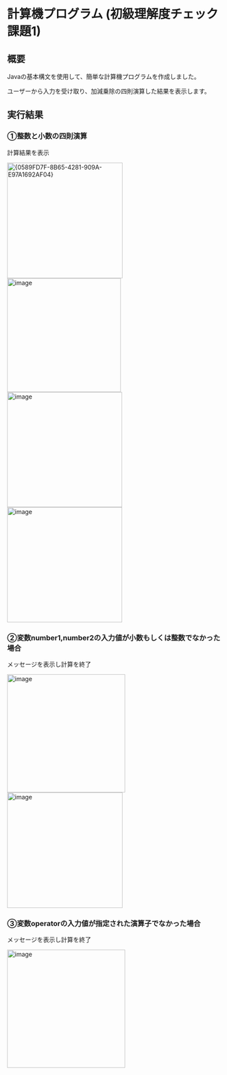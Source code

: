 # 計算機プログラム (初級理解度チェック 課題1)
## 概要
Javaの基本構文を使用して、簡単な計算機プログラムを作成しました。

ユーザーから入力を受け取り、加減乗除の四則演算した結果を表示します。

## 実行結果

### ①整数と小数の四則演算
計算結果を表示

<img width="269" alt="{0589FD7F-8B65-4281-909A-E97A1692AF04}" src="https://github.com/user-attachments/assets/5236a3df-06b6-4dd8-974f-fad750ecc725" />
<img width="265" alt="image" src="https://github.com/user-attachments/assets/f86349a1-10be-4373-92a9-e04a93acbd81" />
<img width="268" alt="image" src="https://github.com/user-attachments/assets/65589377-948c-4072-b535-cee69442009c" />
<img width="268" alt="image" src="https://github.com/user-attachments/assets/8b7c84b9-f6a3-443e-bab6-d5a19754b023" />

### ②変数number1,number2の入力値が小数もしくは整数でなかった場合
メッセージを表示し計算を終了

<img width="275" alt="image" src="https://github.com/user-attachments/assets/9fc5cca7-017d-4b8b-bf30-3dd53ae57431" />
<img width="269" alt="image" src="https://github.com/user-attachments/assets/e60c3b50-633e-4481-89e0-d6542b415e45" />


### ③変数operatorの入力値が指定された演算子でなかった場合
メッセージを表示し計算を終了

<img width="275" alt="image" src="https://github.com/user-attachments/assets/b35e4558-c709-42ce-9563-2abaea07b64c" />

